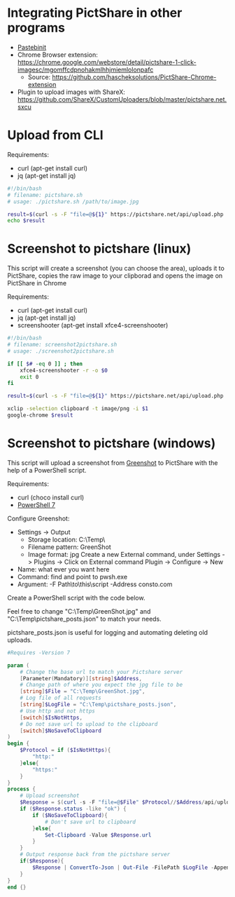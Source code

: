# Integrating PictShare in other programs

- [Pastebinit](/rtfm/PASTEBINIT.md)
- Chrome Browser extension: https://chrome.google.com/webstore/detail/pictshare-1-click-imagesc/mgomffcdpnohakmlhhjmiemlolonpafc
  - Source: https://github.com/hascheksolutions/PictShare-Chrome-extension
- Plugin to upload images with ShareX: https://github.com/ShareX/CustomUploaders/blob/master/pictshare.net.sxcu

# Upload from CLI

Requirements:
- curl (apt-get install curl)
- jq (apt-get install jq)

```bash
#!/bin/bash
# filename: pictshare.sh
# usage: ./pictshare.sh /path/to/image.jpg

result=$(curl -s -F "file=@${1}" https://pictshare.net/api/upload.php | jq -r .url)
echo $result
```

# Screenshot to pictshare (linux)

This script will create a screenshot (you can choose the area), uploads it to PictShare, copies the raw image to your clipborad and opens the image on PictShare in Chrome

Requirements:
- curl (apt-get install curl)
- jq (apt-get install jq)
- screenshooter (apt-get install xfce4-screenshooter)

```bash
#!/bin/bash
# filename: screenshot2pictshare.sh
# usage: ./screenshot2pictshare.sh

if [[ $# -eq 0 ]] ; then
    xfce4-screenshooter -r -o $0
    exit 0
fi

result=$(curl -s -F "file=@${1}" https://pictshare.net/api/upload.php | jq -r .url)

xclip -selection clipboard -t image/png -i $1
google-chrome $result
```

# Screenshot to pictshare (windows)

This script will upload a screenshot from [Greenshot](https://getgreenshot.org/) to PictShare with the help of a PowerShell script.

Requirements:
- curl (choco install curl)
- [PowerShell 7](https://docs.microsoft.com/en-us/powershell/scripting/install/installing-powershell-on-windows)

Configure Greenshot:
- Settings -> Output
  - Storage location: C:\Temp\
  - Filename pattern: GreenShot
  - Image format: jpg
Create a new External command, under Settings -> Plugins -> Click on External command Plugin -> Configure -> New
- Name: what ever you want here
- Command: find and point to pwsh.exe
- Argument: -F Path\to\this\script -Address consto.com

Create a PowerShell script with the code below.

Feel free to change "C:\Temp\GreenShot.jpg" and "C:\Temp\pictshare_posts.json" to match your needs.

pictshare_posts.json is useful for logging and automating deleting old uploads.

```powershell
#Requires -Version 7

param (
    # Change the base url to match your Pictshare server
    [Parameter(Mandatory)][string]$Address,
    # Change path of where you expect the jpg file to be
    [string]$File = "C:\Temp\GreenShot.jpg",
    # Log file of all requests
    [string]$LogFile = "C:\Temp\pictshare_posts.json",
    # Use http and not https
    [switch]$IsNotHttps,
    # Do not save url to upload to the clipboard
    [switch]$NoSaveToClipboard
)
begin {
    $Protocol = if ($IsNotHttps){
        "http:"
    }else{
        "https:"
    }
}
process {
    # Upload screenshot
    $Response = $(curl -s -F "file=@$File" $Protocol//$Address/api/upload.php) | ConvertFrom-Json
    if ($Response.status -like "ok") {
        if ($NoSaveToClipboard){
            # Don't save url to clipboard
        }else{
            Set-Clipboard -Value $Response.url
        }
    }
    # Output response back from the pictshare server
    if($Response){
        $Response | ConvertTo-Json | Out-File -FilePath $LogFile -Append
    }
}
end {}
```

